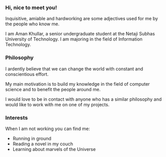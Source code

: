 ### Hi, nice to meet you!
Inquisitive, amiable and hardworking are some adjectives used for me by the people who know me.

I am Aman Khullar, a senior undergraduate student at the Netaji Subhas University of Technology. I am majoring in the field of Information Technology. 

### Philosophy
I ardently believe that we can change the world with constant and conscientious effort.

My main motivation is to build my knowledge in the field of computer science and to benefit the people around me.

I would love to be in contact with anyone who has a similar philosophy and would like to work with me on one of my projects.

### Interests
When I am not working you can find me:
- Running in ground
- Reading a novel in my couch
- Learning about marvels of the Universe
